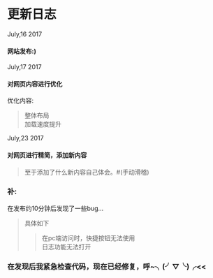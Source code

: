 # 更新日志
July,16 2017
#### 网站发布:)

July,17 2017
#### 对网页内容进行优化
优化内容:
>整体布局   
>加载速度提升

July,23 2017  
#### 对网页进行精简，添加新内容
>至于添加了什么新内容自己体会。#(手动滑稽)
### 补:
在发布约10分钟后发现了一些bug…  
>具体如下  
>>在pc端访问时，快捷按钮无法使用  
>>日志功能无法打开  
### 在发现后我紧急检查代码，现在已经修复，呼~╮(╯▽╰)╭<<
